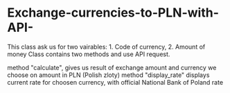 # Exchange-currencies-to-PLN-with-API-

This class ask us for two vairables: 1. Code of currency, 2. Amount of money 
Class contains two methods and use API request.

method "calculate", gives us result of exchange amount and currency we choose on amount in PLN (Polish zloty) 
method "display_rate" displays current rate for choosen currency, with official National Bank of Poland rate
